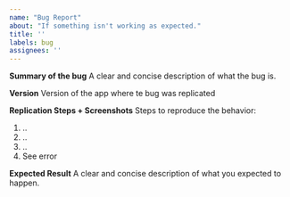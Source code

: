 ```yaml
---
name: "Bug Report"
about: "If something isn't working as expected."
title: ''
labels: bug
assignees: ''
---
```


**Summary of the bug**
A clear and concise description of what the bug is.

**Version**
Version of the app where te bug was replicated

**Replication Steps + Screenshots**
Steps to reproduce the behavior:
1. ..
2. ..
3. ..
4. See error

**Expected Result**
A clear and concise description of what you expected to happen.

<!--- Dont forget to label the bug appropriately
